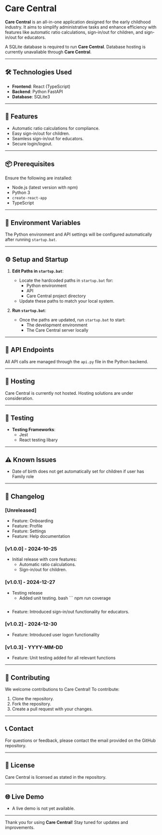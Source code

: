 # Care Central

**Care Central** is an all-in-one application designed for the early childhood industry. It aims to simplify administrative tasks and enhance efficiency with features like automatic ratio calculations, sign-in/out for children, and sign-in/out for educators.

A SQLite database is required to run **Care Central**. Database hosting is currently unavaliable through **Care Central**.

---

## 🛠️ Technologies Used
- **Frontend**: React (TypeScript)
- **Backend**: Python FastAPI
- **Database**: SQLite3

---

## 🚀 Features
- Automatic ratio calculations for compliance.
- Easy sign-in/out for children.
- Seamless sign-in/out for educators.
- Secure login/logout.

---

## 📦 Prerequisites
Ensure the following are installed:
- Node.js (latest version with npm)
- Python 3
- `create-react-app`
- TypeScript

---

## 📝 Environment Variables
The Python environment and API settings will be configured automatically after running `startup.bat`.

---

## ⚙️ Setup and Startup

1. **Edit Paths in `startup.bat`**:
   - Locate the hardcoded paths in `startup.bat` for:
     - Python environment
     - API
     - Care Central project directory
   - Update these paths to match your local system.

2. **Run `startup.bat`**:
   - Once the paths are updated, run `startup.bat` to start:
     - The development environment
     - The Care Central server locally

---

## 🔗 API Endpoints
All API calls are managed through the `api.py` file in the Python backend.

---

## 📡 Hosting
Care Central is currently not hosted. Hosting solutions are under consideration.

---

## 🧪 Testing
- **Testing Frameworks**:
  - Jest
  - React testing libary

---

## ⚠️ Known Issues
- Date of birth does not get automatically set for children if user has Family role

---

## 📅 Changelog

### [Unreleased]
- Feature: Onboarding
- Feature: Profile
- Feature: Settings
- Feature: Help documentation

<!-- ### [v1.0.2] - YYYY-MM-DD
- Feature: Introduced sign-in/out functionality for educators.
- Bugfix: Fixed incorrect ratio calculations for mixed age groups.
-->

### [v1.0.0] - 2024-10-25
- Initial release with core features:
  - Automatic ratio calculations.
  - Sign-in/out for children.

### [v1.0.1] - 2024-12-27
- Testing release
  - Added unit testing. 
    bash ```
    npm run coverage
    ```
- Feature: Introduced sign-in/out functionality for educators.

### [v1.0.2] - 2024-12-30
- Feature: Introduced user logon functionality

### [v1.0.3] - YYYY-MM-DD
- Feature: Unit testing added for all relevant functions

<!-- ### [v1.0.4] - YYYY-MM-DD
- Feature: Introduced sign-in/out functionality for educators.
- Bugfix: Throws TypeError that requires a bytes-like object but recieves a string when decoding hashed password on login
- Bugfix: Loops fetch calls when logging in as educator
-->

---

## 🤝 Contributing

We welcome contributions to Care Central! To contribute:
1. Clone the repository.
2. Fork the repository.
3. Create a pull request with your changes.

---

## 📞 Contact
For questions or feedback, please contact the email provided on the GitHub repository.

---

## 📜 License
Care Central is licensed as stated in the repository.

---

## 🌐 Live Demo
- A live demo is not yet available.

---

Thank you for using **Care Central**! Stay tuned for updates and improvements.
